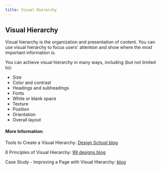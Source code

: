 ```yaml
---
title: Visual Hierarchy
---
```

## Visual Hierarchy

Visual hierarchy is the organization and presentation of content. You can use visual hierarchy to focus users' attention and show where the most important information is.

You can achieve visual hierarchy in many ways, including (but not limited to):

* Size
* Color and contrast
* Headings and subheadings
* Fonts
* White or blank space
* Texture
* Position
* Orientation
* Overall layout

#### More Information:

Tools to Create a Visual Hierarchy: <a href='https://designschool.canva.com/blog/visual-hierarchy/' target='_blank' rel='nofollow'>Design School blog</a>

6 Principles of Visual Hierarchy: <a href='https://99designs.com/blog/tips/6-principles-of-visual-hierarchy/' target='_blank' rel='nofollow'>99 designs blog</a>

Case Study - Improving a Page with Visual Hierarchy: <a href='http://blog.formedfunction.com/post/3029763425/on-visual-hierarchy' target='_blank' rel='nofollow'>blog</a>
